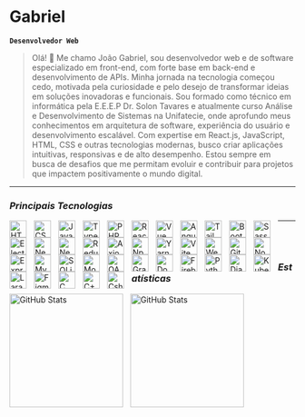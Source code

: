 # Gabriel

**`Desenvolvedor Web`**

> Olá! 👋 Me chamo João Gabriel, sou desenvolvedor web e de software especializado em front-end, com forte base em back-end e desenvolvimento de APIs. Minha jornada na tecnologia começou cedo, motivada pela curiosidade e pelo desejo de transformar ideias em soluções inovadoras e funcionais. Sou formado como técnico em informática pela E.E.E.P Dr. Solon Tavares e atualmente curso Análise e Desenvolvimento de Sistemas na Unifatecie, onde aprofundo meus conhecimentos em arquitetura de software, experiência do usuário e desenvolvimento escalável. Com expertise em React.js, JavaScript, HTML, CSS e outras tecnologias modernas, busco criar aplicações intuitivas, responsivas e de alto desempenho. Estou sempre em busca de desafios que me permitam evoluir e contribuir para projetos que impactem positivamente o mundo digital.

---

### _Principais Tecnologias_

<img
  align="left"
  alt="HTML"
  title="HTML"
  width="30px"
  style="padding-right: 10px;"
  src="https://cdn.jsdelivr.net/gh/devicons/devicon@latest/icons/html5/html5-original.svg" 
/>

<img
  align="left"
  alt="CSS"
  title="CSS"
  width="30px"
  style="padding-right: 10px;"
  src="https://cdn.jsdelivr.net/gh/devicons/devicon@latest/icons/css3/css3-original.svg"
/>


  <img src="https://cdn.jsdelivr.net/gh/devicons/devicon@latest/icons/javascript/javascript-original.svg" 
      align="left"
      alt="JavaScript"
      title="JavaScript"
      width="30px"
      style="padding-right: 10px;"
    />

  <img src="https://cdn.jsdelivr.net/gh/devicons/devicon@latest/icons/typescript/typescript-original.svg"
      align="left"
      alt="TypeScript"
      title="TypeScript"
      width="30px"
      style="padding-right: 10px;"
    />

  <img src="https://cdn.jsdelivr.net/gh/devicons/devicon@latest/icons/php/php-original.svg"
      align="left"
      alt="PHP"
      title="PHP"
      width="30px"
      style="padding-right: 10px;"
    />

 <img src="https://cdn.jsdelivr.net/gh/devicons/devicon@latest/icons/react/react-original.svg"
      align="left"
      alt="React"
      title="Rect"
      width="30px"
      style="padding-right: 10px;"
    />

 
  <img src="https://cdn.jsdelivr.net/gh/devicons/devicon@latest/icons/vuejs/vuejs-original.svg"
      align="left"
      alt="Vue"
      title="Vue"
      width="30px"
      style="padding-right: 10px;"
    />


  <img src="https://cdn.jsdelivr.net/gh/devicons/devicon@latest/icons/angularjs/angularjs-plain.svg"
      align="left"
      alt="Angular"
      title="Angular"
      width="30px"
      style="padding-right: 10px;"
    />

  
  <img src="https://cdn.jsdelivr.net/gh/devicons/devicon@latest/icons/tailwindcss/tailwindcss-original.svg"
      align="left"
      alt="Tailwind"
      title="Tailwind"
      width="30px"
      style="padding-right: 10px;"
    />


  <img src="https://cdn.jsdelivr.net/gh/devicons/devicon@latest/icons/bootstrap/bootstrap-original.svg"
      align="left"
      alt="Bootstrap"
      title="Bootstrap"
      width="30px"
      style="padding-right: 10px;"
    />

  
  <img src="https://cdn.jsdelivr.net/gh/devicons/devicon@latest/icons/sass/sass-original.svg"
      align="left"
      alt="Sass"
      title="Sass"
      width="30px"
      style="padding-right: 10px;"
    />


  <img src="https://cdn.jsdelivr.net/gh/devicons/devicon@latest/icons/electron/electron-original.svg"
      align="left"
      alt="Electron"
      title="Electron"
      width="30px"
      style="padding-right: 10px;"
    />

  
  <img src="https://cdn.jsdelivr.net/gh/devicons/devicon@latest/icons/nextjs/nextjs-original.svg"
      align="left"
      alt="Next"
      title="Next"
      width="30px"
      style="padding-right: 10px;"
    />
  
  
  <img src="https://cdn.jsdelivr.net/gh/devicons/devicon@latest/icons/nestjs/nestjs-original.svg"
      align="left"
      alt="Nest"
      title="Nest"
      width="30px"
      style="padding-right: 10px;"
    />

  
  <img src="https://cdn.jsdelivr.net/gh/devicons/devicon@latest/icons/redux/redux-original.svg"
      align="left"
      alt="Redux"
      title="Redux"
      width="30px"
      style="padding-right: 10px;"
    />

  
  <img src="https://cdn.jsdelivr.net/gh/devicons/devicon@latest/icons/axios/axios-plain.svg"
      align="left"
      alt="Axios"
      title="Axios"
      width="30px"
      style="padding-right: 10px;"
    />

  
  <img src="https://cdn.jsdelivr.net/gh/devicons/devicon@latest/icons/npm/npm-original-wordmark.svg"
      align="left"
      alt="Npm"
      title="Npm"
      width="30px"
      style="padding-right: 10px;"
    />

  
  <img src="https://cdn.jsdelivr.net/gh/devicons/devicon@latest/icons/yarn/yarn-original.svg"
      align="left"
      alt="Yarn"
      title="Yarn"
      width="30px"
      style="padding-right: 10px;"
    />


  <img src="https://cdn.jsdelivr.net/gh/devicons/devicon@latest/icons/vite/vite-original.svg"
      align="left"
      alt="Vite"
      title="Vite"
      width="30px"
      style="padding-right: 10px;"
    />  

  
  <img src="https://cdn.jsdelivr.net/gh/devicons/devicon@latest/icons/webpack/webpack-original.svg"
      align="left"
      alt="Webpack"
      title="Webpack"
      width="30px"
      style="padding-right: 10px;"
    />

  
  <img src="https://cdn.jsdelivr.net/gh/devicons/devicon@latest/icons/git/git-original.svg"
      align="left"
      alt="Git"
      title="Git"
      width="30px"
      style="padding-right: 10px;"
    />

  
  <img src="https://cdn.jsdelivr.net/gh/devicons/devicon@latest/icons/nodejs/nodejs-original-wordmark.svg"
      align="left"
      alt="Node"
      title="Node"
      width="30px"
      style="padding-right: 10px;"
    />


  <img src="https://cdn.jsdelivr.net/gh/devicons/devicon@latest/icons/express/express-original.svg"
      align="left"
      alt="Express"
      title="Express"
      width="30px"
      style="padding-right: 10px;"
    />

  
  <img src="https://cdn.jsdelivr.net/gh/devicons/devicon@latest/icons/mysql/mysql-original.svg"
      align="left"
      alt="MySQL"
      title="MySQL"
      width="30px"
      style="padding-right: 10px;"
    />


  <img src="https://cdn.jsdelivr.net/gh/devicons/devicon@latest/icons/sqlite/sqlite-original.svg"
      align="left"
      alt="SQLite"
      title="SQLite"
      width="30px"
      style="padding-right: 10px;"
    />
  
  <img src="https://cdn.jsdelivr.net/gh/devicons/devicon@latest/icons/mongodb/mongodb-original.svg"
      align="left"
      alt="MongoDB"
      title="MongoDB"
      width="30px"
      style="padding-right: 10px;"
    />


  <img src="https://cdn.jsdelivr.net/gh/devicons/devicon@latest/icons/oauth/oauth-original.svg"
      align="left"
      alt="OAuth"
      title="OAuth"
      width="30px"
      style="padding-right: 10px;"
    />

  
  <img src="https://cdn.jsdelivr.net/gh/devicons/devicon@latest/icons/graphql/graphql-plain-wordmark.svg"
      align="left"
      alt="GraphQL"
      title="GraphQL"
      width="30px"
      style="padding-right: 10px;"
    />

  
  <img src="https://cdn.jsdelivr.net/gh/devicons/devicon@latest/icons/docker/docker-original.svg"
      align="left"
      alt="Docker"
      title="Docker"
      width="30px"
      style="padding-right: 10px;"
    />

  
  <img src="https://cdn.jsdelivr.net/gh/devicons/devicon@latest/icons/firebase/firebase-original-wordmark.svg"
      align="left"
      alt="Firebase"
      title="Firebase"
      width="30px"
      style="padding-right: 10px;"
    />

    
  <img src="https://cdn.jsdelivr.net/gh/devicons/devicon@latest/icons/python/python-original.svg"
      align="left"
      alt="Python"
      title="Python"
      width="30px"
      style="padding-right: 10px;"
    />


  <img src="https://cdn.jsdelivr.net/gh/devicons/devicon@latest/icons/django/django-plain.svg"
      align="left"
      alt="Django"
      title="Django"
      width="30px"
      style="padding-right: 10px;"
    />

    
  <img src="https://cdn.jsdelivr.net/gh/devicons/devicon@latest/icons/kubernetes/kubernetes-original.svg"
      align="left"
      alt="Kubernetes"
      title="Kubernetes"
      width="30px"
      style="padding-right: 10px;"
    />

    
   <img src="https://cdn.jsdelivr.net/gh/devicons/devicon@latest/icons/laravel/laravel-original.svg"
      align="left"
      alt="Laravel"
      title="Laravel"
      width="30px"
      style="padding-right: 10px;"
     />


  <img src="https://cdn.jsdelivr.net/gh/devicons/devicon@latest/icons/figma/figma-original.svg"
      align="left"
      alt="Figma"
      title="Figma"
      width="30px"
      style="padding-right: 10px;"
    />


  <img src="https://cdn.jsdelivr.net/gh/devicons/devicon@latest/icons/c/c-original.svg"
      align="left"
      alt="C"
      title="C"
      width="30px"
      style="padding-right: 10px;"
    />

    
  <img src="https://cdn.jsdelivr.net/gh/devicons/devicon@latest/icons/cplusplus/cplusplus-original.svg"
      align="left"
      alt="C++"
      title="C++"
      width="30px"
      style="padding-right: 10px;"
    />

    
  <img src="https://cdn.jsdelivr.net/gh/devicons/devicon@latest/icons/csharp/csharp-original.svg"
      align="left"
      alt="Csharp"
      title="Csharp"
      width="30px"
      style="padding-right: 10px;"
  />

---

<br/>
<br/>

### _Estatísticas_

<p>
<img
      align="left"
      alt="GitHub Stats"
      height="200"
      style="padding-right: 10px;"
      src="https://github-readme-stats.vercel.app/api?username=Gabs-Dev-404&show_icons=true&theme=gruvbox&include_all_commits=true"
  />

  <img
      align="left"
      alt="GitHub Stats"
      height="200"
      style="padding-right: 10px;"
      src="https://github-readme-stats.vercel.app/api/top-langs/?username=Gabs-Dev-404&theme=gruvbox"
  />
</p>

